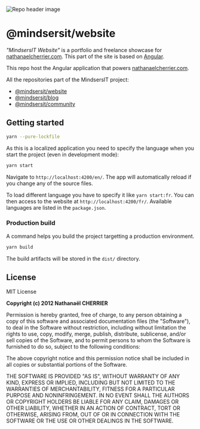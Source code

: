 ![Repo header image](https://repository-images.githubusercontent.com/217519248/74458700-5118-11ea-9d97-7563f10f9067)

# @mindsersit/website

_"MindsersIT Website"_ is a portfolio and freelance showcase for [nathanaelcherrier.com](https://nathanaelcherrier.com). This part of the site is based on [Angular](https://angular.com).

This repo host the Angular application that powers [nathanaelcherrier.com](https://nathanaelcherrier.com).

All the repositories part of the MindsersIT project:

- [@mindsersit/website](https://github.com/mindsers/mindsersit-website)
- [@mindsersit/blog](https://github.com/mindsers/mindsersit-blog)
- [@mindsersit/community](https://github.com/mindsers/mindsersit-community)

## Getting started

```bash
yarn --pure-lockfile
```

As this is a localized application you need to specify the language when you start the project (even in development mode):

```bash
yarn start
```

Navigate to `http://localhost:4200/en/`. The app will automatically reload if you change any of the source files.

To load different language you have to specify it like `yarn start:fr`. You can then access to the website at `http://localhost:4200/fr/`. Available languages are listed in the `package.json`.

### Production build

A command helps you build the project targetting a production environment.

```bash
yarn build
```

The build artifacts will be stored in the `dist/` directory.

## License

MIT License

**Copyright (c) 2012 Nathanaël CHERRIER**

Permission is hereby granted, free of charge, to any person obtaining a copy
of this software and associated documentation files (the "Software"), to deal
in the Software without restriction, including without limitation the rights
to use, copy, modify, merge, publish, distribute, sublicense, and/or sell
copies of the Software, and to permit persons to whom the Software is
furnished to do so, subject to the following conditions:

The above copyright notice and this permission notice shall be included in all
copies or substantial portions of the Software.

THE SOFTWARE IS PROVIDED "AS IS", WITHOUT WARRANTY OF ANY KIND, EXPRESS OR
IMPLIED, INCLUDING BUT NOT LIMITED TO THE WARRANTIES OF MERCHANTABILITY,
FITNESS FOR A PARTICULAR PURPOSE AND NONINFRINGEMENT. IN NO EVENT SHALL THE
AUTHORS OR COPYRIGHT HOLDERS BE LIABLE FOR ANY CLAIM, DAMAGES OR OTHER
LIABILITY, WHETHER IN AN ACTION OF CONTRACT, TORT OR OTHERWISE, ARISING FROM,
OUT OF OR IN CONNECTION WITH THE SOFTWARE OR THE USE OR OTHER DEALINGS IN THE
SOFTWARE.
